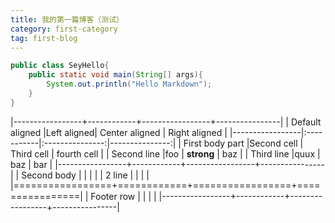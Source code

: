 ```yaml
---
title: 我的第一篇博客（测试）
category: first-category
tag: first-blog
---
```


```java
public class SeyHello{
	public static void main(String[] args){
		System.out.println("Hello Markdown");
	}
}
```


|-----------------+------------+-----------------+----------------|
| Default aligned |Left aligned| Center aligned  | Right aligned  |
|-----------------|:-----------|:---------------:|---------------:|
| First body part |Second cell | Third cell      | fourth cell    |
| Second line     |foo         | **strong**      | baz            |
| Third line      |quux        | baz             | bar            |
|-----------------+------------+-----------------+----------------|
| Second body     |            |                 |                |
| 2 line          |            |                 |                |
|=================+============+=================+================|
| Footer row      |            |                 |                |
|-----------------+------------+-----------------+----------------|
